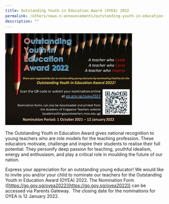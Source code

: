 ```yaml
---
title: Outstanding Youth in Education Award (OYEA) 2022
permalink: /others/news-n-announcements/outstanding-youth-in-education-award-oyea-2022/
description: ""
---
```

<img src="/images/OYEA%202022.jpg" style="width:80%"/>

The Outstanding Youth in Education Award gives national recognition to young teachers who are role models for the teaching profession. These educators motivate, challenge and inspire their students to realise their full potential. They personify deep passion for teaching, youthful idealism, energy and enthusiasm, and play a critical role in moulding the future of our nation. 

Express your appreciation for an outstanding young educator! We would like to invite you and/or your child to nominate our teachers for the Outstanding Youth in Education Award (OYEA) 2022. The Nomination Form ([https://go.gov.sg/oyea2022](https://go.gov.sg/oyea2022)) can be accessed via Parents Gateway.  The closing date for the nominations for OYEA is 12 January 2022.